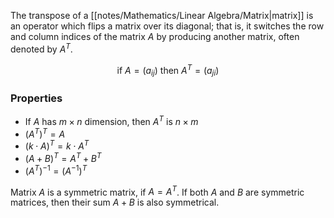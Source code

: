 Тhe transpose of a [[notes/Mathematics/Linear Algebra/Matrix|matrix]] is an operator which flips a matrix over its diagonal; that is, it switches the row and column indices of the matrix $A$ by producing another matrix, often denoted by $A^T$.

$$
\text{if } A = (a_{ij}) \text{ then } A^T=(a_{ji})
$$

### Properties

- If $A$ has $m \times n$ dimension, then $A^T$ is $n \times m$ 
- $(A^T)^T = A$
- $(k \cdot A) ^T = k \cdot A ^T$
- $(A + B) ^ T = A^T + B^T$
- $(A^T)^{-1} = (A^{-1})^T$

Matrix $A$ is a symmetric matrix, if $A = A^T$. If both $A$ and $B$ are symmetric matrices, then their sum $A + B$ is also symmetrical. 
